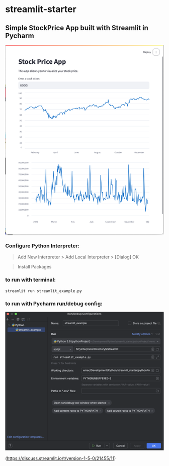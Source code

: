 # streamlit-starter
## Simple StockPrice App built with Streamlit in Pycharm

![Screenshot1.png](Screenshot1.png)



### Configure Python Interpreter:


> Add New Interpreter > Add Local Interpreter > [Dialog] OK

> Install Packages

### to run with terminal:


`streamlit run streamlit_example.py
`

### to run with Pycharm run/debug config:

![Screenshot.png](Screenshot.png)

(https://discuss.streamlit.io/t/version-1-5-0/21455/11)

